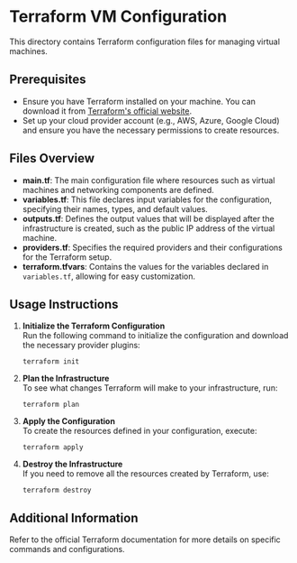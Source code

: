 # Terraform VM Configuration

This directory contains Terraform configuration files for managing virtual machines.

## Prerequisites

- Ensure you have Terraform installed on your machine. You can download it from [Terraform's official website](https://www.terraform.io/downloads.html).
- Set up your cloud provider account (e.g., AWS, Azure, Google Cloud) and ensure you have the necessary permissions to create resources.

## Files Overview

- **main.tf**: The main configuration file where resources such as virtual machines and networking components are defined.
- **variables.tf**: This file declares input variables for the configuration, specifying their names, types, and default values.
- **outputs.tf**: Defines the output values that will be displayed after the infrastructure is created, such as the public IP address of the virtual machine.
- **providers.tf**: Specifies the required providers and their configurations for the Terraform setup.
- **terraform.tfvars**: Contains the values for the variables declared in `variables.tf`, allowing for easy customization.

## Usage Instructions

1. **Initialize the Terraform Configuration**  
   Run the following command to initialize the configuration and download the necessary provider plugins:
   ```
   terraform init
   ```

2. **Plan the Infrastructure**  
   To see what changes Terraform will make to your infrastructure, run:
   ```
   terraform plan
   ```

3. **Apply the Configuration**  
   To create the resources defined in your configuration, execute:
   ```
   terraform apply
   ```

4. **Destroy the Infrastructure**  
   If you need to remove all the resources created by Terraform, use:
   ```
   terraform destroy
   ```

## Additional Information

Refer to the official Terraform documentation for more details on specific commands and configurations.